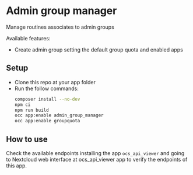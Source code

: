 # Admin group manager

Manage routines associates to admin groups

Available features:
- Create admin group setting the default group quota and enabled apps

## Setup

- Clone this repo at your app folder
- Run the follow commands:
	```bash
	composer install --no-dev
	npm ci
	npm run build
	occ app:enable admin_group_manager
	occ app:enable groupquota
	```

## How to use

Check the available endpoints installing the app `ocs_api_viewer` and going to Nextcloud web interface at ocs_api_viewer app to verify the endpoints of this app.
